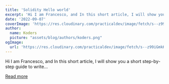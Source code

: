 ```yaml
---
title: 'Solidity Hello world'
excerpt: 'Hi I am Francesco, and In this short article, I will show you a short step-by-step guide to write...'
date: '2022-09-07'
coverImage: 'https://res.cloudinary.com/practicaldev/image/fetch/s--z99iGmkK--/c_imagga_scale,f_auto,fl_progressive,h_420,q_auto,w_1000/https://dev-to-uploads.s3.amazonaws.com/uploads/articles/6gt4s9ifqmtmxq3qzb74.png'
author:
  name: Koders
  picture: "assets/blog/authors/koders.png"
ogImage:
  url: 'https://res.cloudinary.com/practicaldev/image/fetch/s--z99iGmkK--/c_imagga_scale,f_auto,fl_progressive,h_420,q_auto,w_1000/https://dev-to-uploads.s3.amazonaws.com/uploads/articles/6gt4s9ifqmtmxq3qzb74.png'
---
```


Hi I am Francesco, and In this short article, I will show you a short step-by-step guide to write...

[Read more](https://dev.to/francescoxx/solidity-hello-world-2m08)
